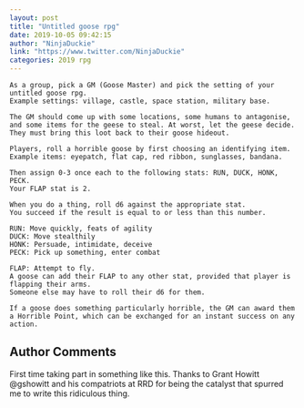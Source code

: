 ```yaml
---
layout: post
title: "Untitled goose rpg"
date: 2019-10-05 09:42:15
author: "NinjaDuckie"
link: "https://www.twitter.com/NinjaDuckie"
categories: 2019 rpg
---
```


 
```
As a group, pick a GM (Goose Master) and pick the setting of your untitled goose rpg.
Example settings: village, castle, space station, military base.

The GM should come up with some locations, some humans to antagonise, and some items for the geese to steal. At worst, let the geese decide. They must bring this loot back to their goose hideout.

Players, roll a horrible goose by first choosing an identifying item.
Example items: eyepatch, flat cap, red ribbon, sunglasses, bandana.

Then assign 0-3 once each to the following stats: RUN, DUCK, HONK, PECK.
Your FLAP stat is 2.

When you do a thing, roll d6 against the appropriate stat.
You succeed if the result is equal to or less than this number.

RUN: Move quickly, feats of agility
DUCK: Move stealthily
HONK: Persuade, intimidate, deceive
PECK: Pick up something, enter combat

FLAP: Attempt to fly.
A goose can add their FLAP to any other stat, provided that player is flapping their arms.
Someone else may have to roll their d6 for them.

If a goose does something particularly horrible, the GM can award them a Horrible Point, which can be exchanged for an instant success on any action.
```
## Author Comments
First time taking part in something like this. Thanks to Grant Howitt @gshowitt and his compatriots at RRD for being the catalyst that spurred me to write this ridiculous thing.
